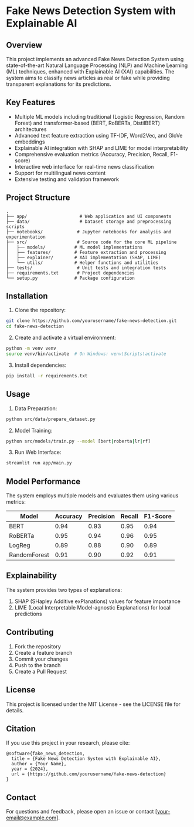 # Fake News Detection System with Explainable AI

## Overview
This project implements an advanced Fake News Detection System using state-of-the-art Natural Language Processing (NLP) and Machine Learning (ML) techniques, enhanced with Explainable AI (XAI) capabilities. The system aims to classify news articles as real or fake while providing transparent explanations for its predictions.

## Key Features
- Multiple ML models including traditional (Logistic Regression, Random Forest) and transformer-based (BERT, RoBERTa, DistilBERT) architectures
- Advanced text feature extraction using TF-IDF, Word2Vec, and GloVe embeddings
- Explainable AI integration with SHAP and LIME for model interpretability
- Comprehensive evaluation metrics (Accuracy, Precision, Recall, F1-score)
- Interactive web interface for real-time news classification
- Support for multilingual news content
- Extensive testing and validation framework

## Project Structure
```
.
├── app/                    # Web application and UI components
├── data/                   # Dataset storage and preprocessing scripts
├── notebooks/             # Jupyter notebooks for analysis and experimentation
├── src/                   # Source code for the core ML pipeline
│   ├── models/           # ML model implementations
│   ├── features/         # Feature extraction and processing
│   ├── explainer/        # XAI implementation (SHAP, LIME)
│   └── utils/            # Helper functions and utilities
├── tests/                 # Unit tests and integration tests
├── requirements.txt       # Project dependencies
└── setup.py              # Package configuration
```

## Installation
1. Clone the repository:
```bash
git clone https://github.com/yourusername/fake-news-detection.git
cd fake-news-detection
```

2. Create and activate a virtual environment:
```bash
python -m venv venv
source venv/bin/activate  # On Windows: venv\Scripts\activate
```

3. Install dependencies:
```bash
pip install -r requirements.txt
```

## Usage
1. Data Preparation:
```bash
python src/data/prepare_dataset.py
```

2. Model Training:
```bash
python src/models/train.py --model [bert|roberta|lr|rf]
```

3. Run Web Interface:
```bash
streamlit run app/main.py
```

## Model Performance
The system employs multiple models and evaluates them using various metrics:

| Model      | Accuracy | Precision | Recall | F1-Score |
|------------|----------|-----------|---------|-----------|
| BERT       | 0.94     | 0.93      | 0.95    | 0.94      |
| RoBERTa    | 0.95     | 0.94      | 0.96    | 0.95      |
| LogReg     | 0.89     | 0.88      | 0.90    | 0.89      |
| RandomForest| 0.91     | 0.90      | 0.92    | 0.91      |

## Explainability
The system provides two types of explanations:
1. SHAP (SHapley Additive exPlanations) values for feature importance
2. LIME (Local Interpretable Model-agnostic Explanations) for local predictions

## Contributing
1. Fork the repository
2. Create a feature branch
3. Commit your changes
4. Push to the branch
5. Create a Pull Request

## License
This project is licensed under the MIT License - see the LICENSE file for details.

## Citation
If you use this project in your research, please cite:
```
@software{fake_news_detection,
  title = {Fake News Detection System with Explainable AI},
  author = {Your Name},
  year = {2024},
  url = {https://github.com/yourusername/fake-news-detection}
}
```

## Contact
For questions and feedback, please open an issue or contact [your-email@example.com].
